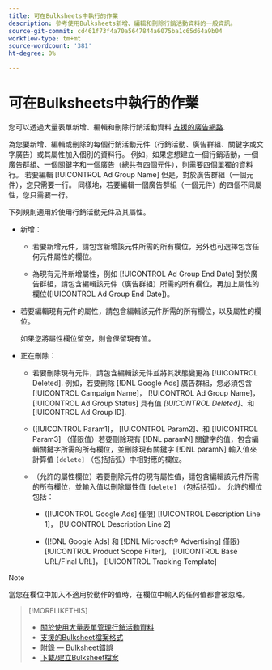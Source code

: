 ```yaml
---
title: 可在Bulksheets中執行的作業
description: 參考使用Bulksheets新增、編輯和刪除行銷活動資料的一般資訊。
source-git-commit: cd461f73f4a70a5647844a6075ba1c65d64a9b04
workflow-type: tm+mt
source-wordcount: '381'
ht-degree: 0%

---
```


# 可在Bulksheets中執行的作業

您可以透過大量表單新增、編輯和刪除行銷活動資料 [支援的廣告網路](../bulksheet-about.md#bulksheet-functionality-by-network).

為您要新增、編輯或刪除的每個行銷活動元件（行銷活動、廣告群組、關鍵字或文字廣告）或其屬性加入個別的資料行。 例如，如果您想建立一個行銷活動，一個廣告群組、一個關鍵字和一個廣告（總共有四個元件），則需要四個單獨的資料行。 若要編輯 [!UICONTROL Ad Group Name] 但是，對於廣告群組（一個元件），您只需要一行。 同樣地，若要編輯一個廣告群組（一個元件）的四個不同屬性，您只需要一行。

下列規則適用於使用行銷活動元件及其屬性。

* 新增：

   * 若要新增元件，請包含新增該元件所需的所有欄位，另外也可選擇包含任何元件屬性的欄位。

   * 為現有元件新增屬性，例如 [!UICONTROL Ad Group End Date] 對於廣告群組，請包含編輯該元件（廣告群組）所需的所有欄位，再加上屬性的欄位([!UICONTROL Ad Group End Date])。

* 若要編輯現有元件的屬性，請包含編輯該元件所需的所有欄位，以及屬性的欄位。

   如果您將屬性欄位留空，則會保留現有值。

* 正在刪除：

   * 若要刪除現有元件，請包含編輯該元件並將其狀態變更為 [!UICONTROL Deleted]. 例如，若要刪除 [!DNL Google Ads] 廣告群組，您必須包含 [!UICONTROL Campaign Name]， [!UICONTROL Ad Group Name]， [!UICONTROL Ad Group Status] 具有值 <i>[!UICONTROL Deleted]</i>、和 [!UICONTROL Ad Group ID].

   * ([!UICONTROL Param1]， [!UICONTROL Param2]、和 [!UICONTROL Param3] （僅限值）若要刪除現有 [!DNL paramN] 關鍵字的值，包含編輯關鍵字所需的所有欄位，並刪除現有關鍵字 [!DNL paramN] 輸入值來計算值 `[delete]` （包括括弧）中相對應的欄位。

   * （允許的屬性欄位）若要刪除元件的現有屬性值，請包含編輯該元件所需的所有欄位，並輸入值以刪除屬性值 `[delete]` （包括括弧）。 允許的欄位包括：

      * ([!UICONTROL Google Ads] 僅限) [!UICONTROL Description Line 1]， [!UICONTROL Description Line 2]

      * ([!DNL Google Ads] 和 [!DNL Microsoft® Advertising] 僅限) [!UICONTROL Product Scope Filter]， [!UICONTROL Base URL/Final URL]， [!UICONTROL Tracking Template]

>[!NOTE]
>
>當您在欄位中加入不適用於動作的值時，在欄位中輸入的任何值都會被忽略。

>[!MORELIKETHIS]
>
>* [關於使用大量表單管理行銷活動資料](../bulksheet-about.md)
>* [支援的Bulksheet檔案格式](bulksheet-file-formats.md)
>* [附錄 — Bulksheet錯誤](../bulksheet-errors.md)
>* [下載/建立Bulksheet檔案](../bulksheet-download.md)

